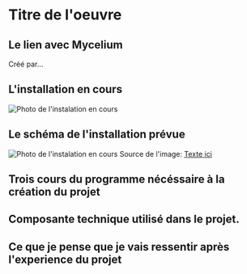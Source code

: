 # Titre de l'oeuvre

## Le lien avec Mycelium
Créé par...


## L'installation en cours
![Photo de l'instalation en cours]()

## Le schéma de l'installation prévue
![Photo de l'instalation en cours]()
Source de l'image: [Texte ici]()

## Trois cours du programme nécéssaire à la création du projet

## Composante technique utilisé dans le projet.

## Ce que je pense que je vais ressentir après l'experience du projet

